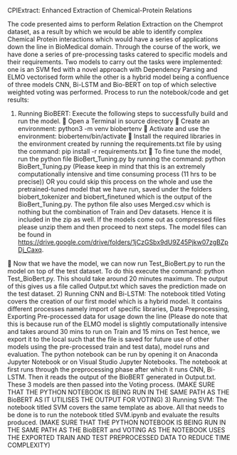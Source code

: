CPIExtract: Enhanced Extraction of Chemical-Protein Relations

The code presented aims to perform Relation Extraction on the Chemprot dataset, as a result by which we would be able to identify complex Chemical Protein interactions which would have a series of applications down the line in BioMedical domain. Through the course of the work, we have done a series of pre-processing tasks catered to specific models and their requirements. Two models to carry out the tasks were implemented: one is an SVM fed with a novel approach with Dependency Parsing and ELMO vectorised form while the other is a hybrid model being a confluence of three models CNN, Bi-LSTM and Bio-BERT on top of which selective weighted voting was performed.
Process to run the notebook/code and get results:
1)	Running BioBERT: 
Execute the following steps to successfully build and run the model.
	Open a Terminal in source directory
	Create an environment: python3 -m venv biobertenv
	Activate and use the environment: biobertenv/bin/activate
	Install the required libraries in the environment created by running the requirements.txt file by using the command: pip install -r requirements.txt
	To fine tune the model, run the python file BioBert_Tuning.py by running the command: python BioBert_Tuning.py (Please keep in mind that this is an extremely computationally intensive and time consuming process (11 hrs to be precise)) OR you could skip this process on the whole and use the pretrained-tuned model that we have run, saved under the folders biobert_tokenizer and biobert_finetuned which is the output of the BioBert_Tuning.py. The python file also uses Merged.csv which is nothing but the combination of Train and Dev datasets. Hence it is included in the zip as well. If the models come out as compressed files please unzip them and then proceed to next steps. The model files can be found in https://drive.google.com/drive/folders/1jCzGSbx9dU9Z45Pjkw07zgBZpDj_Caxq.

	Now that we have the model, we can now run Test_BioBert.py to run the model on top of the test dataset. To do this execute the command: python Test_BioBert.py. This should take around 20 minutes maximum. The output of this gives us a file called Output.txt which saves the prediction made on the test dataset. 
2)	Running CNN and Bi-LSTM: The notebook titled Voting covers the creation of our first model which is a hybrid model. It contains different processes namely import of specific libraries, Data Preprocessing, Exporting Pre-processed data for usage down the line (Please do note that this is because run of the ELMO model is slightly computationally intensive and takes around 30 mins to run on Train and 15 mins on Test hence, we export it to the local such that the file is saved for future use of other models using the pre-processed train and test data), model runs and evaluation. The python notebook can be run by opening it on Anaconda Jupyter Notebook or on Visual Studio Jupyter Notebooks. The notebook at first runs through the preprocessing phase after which it runs CNN, Bi-LSTM. Then it reads the output of the BioBERT generated in Output.txt. These 3 models are then passed into the Voting process. (MAKE SURE THAT THE PYTHON NOTEBOOK IS BEING RUN IN THE SAME PATH AS THE BioBERT AS IT UTILISES THE OUTPUT FOR VOTING)
3)	Running SVM: The notebook titled SVM covers the same template as above. All that needs to be done is to run the notebook titled SVM.ipynb and evaluate the results produced. (MAKE SURE THAT THE PYTHON NOTEBOOK IS BEING RUN IN THE SAME PATH AS THE BioBERT and VOTING AS THE NOTEBOOK USES THE EXPORTED TRAIN AND TEST PREPROCESSED DATA TO REDUCE TIME COMPLEXITY)

